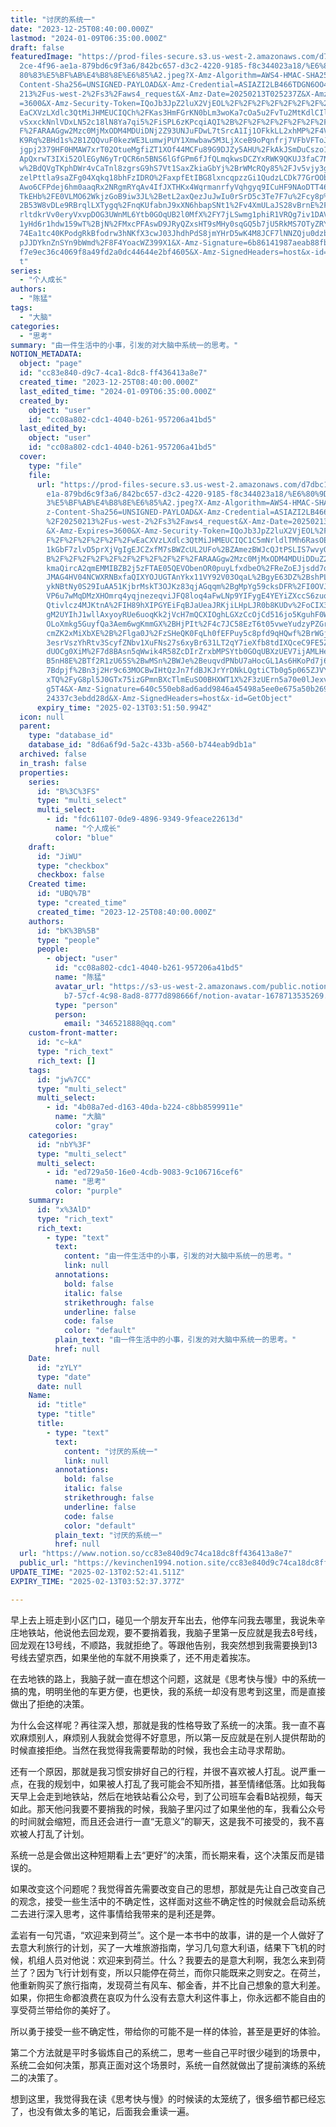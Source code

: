 ```yaml
---
title: "讨厌的系统一"
date: "2023-12-25T08:40:00.000Z"
lastmod: "2024-01-09T06:35:00.000Z"
draft: false
featuredImage: "https://prod-files-secure.s3.us-west-2.amazonaws.com/d7dbc101-8\
  2ce-4f96-ae1a-879bd6c9f3a6/842bc657-d3c2-4220-9185-f8c344023a18/%E6%80%9D%E8%\
  80%83%E5%BF%AB%E4%B8%8E%E6%85%A2.jpeg?X-Amz-Algorithm=AWS4-HMAC-SHA256&X-Amz-\
  Content-Sha256=UNSIGNED-PAYLOAD&X-Amz-Credential=ASIAZI2LB466TDGN6OO4%2F20250\
  213%2Fus-west-2%2Fs3%2Faws4_request&X-Amz-Date=20250213T025237Z&X-Amz-Expires\
  =3600&X-Amz-Security-Token=IQoJb3JpZ2luX2VjEOL%2F%2F%2F%2F%2F%2F%2F%2F%2F%2Fw\
  EaCXVzLXdlc3QtMiJHMEUCIQCh%2FKas3HmFGrKN0bLm3woKa7cOa5u2FvTu2MtKdlCIlwIgFKDhH\
  vSxxckNnlVDxLN52c18lN8Ya7qi5%2FiSPL6zKPcqiAQI%2B%2F%2F%2F%2F%2F%2F%2F%2F%2F%2\
  F%2FARAAGgw2Mzc0MjMxODM4MDUiDNj2Z93UNJuFDwL7tSrcA1Ij1OFkkLL2xhMP%2F4VEl0n3MXh\
  K9Rq%2BHd1s%2B1ZQQvuF0kezWE3LumwjPUY1Xmwbaw5M3LjXceB9oPqnfrj7VFbVFToJG6wncWXz\
  jgpj2379HF0HMAW7xrT02OtueMgfiZT1XOf44MCFu89G9DJZy5AHU%2FkAkJSmDuCszo1g5T9395q\
  ApQxrwT3IXi52OlEGyN6yTrQCR6n5BNS6lGfGPm6fJfQLmqkwsDCZYxRWK9QKUJ3faC7NN5AjWZKS\
  w%2BdQVgTKphDWr4vCaTnl8zgrsG9hS7Vt1SaxZkiaGbYj%2BrWMcRQy85%2FJv5vjy3gDm0KhAM7\
  zelPttla9saZFg04Xqkq18bhFzIDRO%2FaxpfEtIBG8lxncqpzzGi1QudzLCDk77GrOObXnVUbQIm\
  Awo6CFPdej6hm0aaqRx2NRgmRYqAv4IfJXTHKx4WqrmanrfyVqhgyq9ICuHF9NAoDTT46dX5aZJPF\
  TkEHb%2FE0VLMO62WkjzGoB9iw3JL%2BetL2axQezJuJwIu0rSrD5c3Te7F7u%2Fcy8p%2BWXIBQ%\
  2B53W8vDLe9RBrqlLXTygq%2FnqKUfabnJ9xXN6hbapSNt1%2Fv4XmULaJS28vBrnE%2FCwHS8p2Z\
  rltdkrVv0eryVxvpDOG3UWnML6Ytb0GOqUB2l0MfX%2FY7jLSwmg1phiR1VRQg7iv1DAV2hcPjypF\
  1yHd6r1hdw159wT%2BjN%2FMxcPFAswD9JRyQZxsHT9sMHy0sqGQ5b7jU5RkMS7OTyZRYFqR5LELu\
  74Ea1tc40KPodgRkBfodrw3hNKfX3cwJ03JhdhPdS8jmYHrD5wK4M8JCF7lNNZQju0dzb%2BdQTsN\
  pJJDYknZnSYn9bWmd%2F8F4YoacWZ399X1&X-Amz-Signature=6b86141987aeab88fbb4d6567b\
  f7e9ec36c4069f8a49fd2a0dc44644e2bf4605&X-Amz-SignedHeaders=host&x-id=GetObjec\
  t"
series:
  - "个人成长"
authors:
  - "陈猛"
tags:
  - "大脑"
categories:
  - "思考"
summary: "由一件生活中的小事，引发的对大脑中系统一的思考。"
NOTION_METADATA:
  object: "page"
  id: "cc83e840-d9c7-4ca1-8dc8-ff436413a8e7"
  created_time: "2023-12-25T08:40:00.000Z"
  last_edited_time: "2024-01-09T06:35:00.000Z"
  created_by:
    object: "user"
    id: "cc08a802-cdc1-4040-b261-957206a41bd5"
  last_edited_by:
    object: "user"
    id: "cc08a802-cdc1-4040-b261-957206a41bd5"
  cover:
    type: "file"
    file:
      url: "https://prod-files-secure.s3.us-west-2.amazonaws.com/d7dbc101-82ce-4f96-a\
        e1a-879bd6c9f3a6/842bc657-d3c2-4220-9185-f8c344023a18/%E6%80%9D%E8%80%8\
        3%E5%BF%AB%E4%B8%8E%E6%85%A2.jpeg?X-Amz-Algorithm=AWS4-HMAC-SHA256&X-Am\
        z-Content-Sha256=UNSIGNED-PAYLOAD&X-Amz-Credential=ASIAZI2LB4665FBO4AYQ\
        %2F20250213%2Fus-west-2%2Fs3%2Faws4_request&X-Amz-Date=20250213T025151Z\
        &X-Amz-Expires=3600&X-Amz-Security-Token=IQoJb3JpZ2luX2VjEOL%2F%2F%2F%2\
        F%2F%2F%2F%2F%2F%2FwEaCXVzLXdlc3QtMiJHMEUCIQC1C5mNrldlTMh6RasOE2e8merWj\
        1kGbF7zlvD5prXjVgIgEJCZxfM7sBWZcUL2UFo%2BZAmezBWJcQJtPSLIS7wvyQYqiAQI%2\
        B%2F%2F%2F%2F%2F%2F%2F%2F%2F%2F%2FARAAGgw2Mzc0MjMxODM4MDUiDDuZ2RPL3HrBC\
        kmaQircA2qmEMMIBZB2j5zFTAE05QEVObenOR0puyLfxdbeO%2FReZoEJjsdd7qY3MzFwy5\
        JMAG4HV04NCWXRNBxfaQIXYOJUGTAnYkx11VY92V03OqaL%2BgyE63DZ%2BshPLUteGP8lk\
        ykNBtNy0S29IuAA51KjbrMskT3OJKz83qjAGqqm%2BgMpYg59cksDFR%2FI0OVJPBRwSO8F\
        VP6u7wMqDMzXHOmrq4yqjnezeqviJFQ8loq4aFwLNp9YIFygE4YEYiZXccS6zuod9zAzF8w\
        Qtivlcz4MJKtnA%2FIH89hXIPGYEiFqBJaUeaJRKjiLHpLJR0b8KUDv%2FoCIX3u9OaF48K\
        gM2UYIhJ1wllAxyoyRUe6uoqKk2jVcH7mQCXIOghLGXzCcOjCd516jo5KguhF0Wr%2FZ%2B\
        OLoXmkg5GuyfQa3Aem6wgKmmGX%2BHjPIt%2F4c7JC58EzT6t05vweYudzyPZGrKkWPkibA\
        cmZK2xMiXbXE%2B%2Flga0J%2FzSHeQK0FqLh0fEFPuy5c8pfd9qHQwf%2BrWGjf7kwx67O\
        3esrVszYhRtv3ScyfZNbv1XuFNs27s6xyBr631LT2qY7ieXfb8tdIXQceC9FE5Z%2F1L10Y\
        dUOCg0XiM%2F7d8BAsn5qWwik4R58ZcDIrZrxbMPSYtb0GOqUBXzUEV7ijAMLHeH%2Bz0%2\
        B5nH8E%2BTf2R1zU65S%2BwMSn%2BWJe%2BeuqvdPNbU7aHocGL1As6HKoPd7j6N5gsTtYs\
        7Bdpjf%2Bn3j2Hr9c63MOCBwIHtQzJn7fdBJKJrYrDNkLQgtiCTb0g5p065ZJVYdfBfyP0p\
        xTQ%2FyG8pl5J0GTx75izGPmnBXcTlmEuSO0BHXWT1X%2F3zUErn5a70e0lJexvcY3d1twp\
        g5T4&X-Amz-Signature=640c550eb8ad6add9846a45498a5ee0e675a50b269192725af\
        24337c3ebdd28d&X-Amz-SignedHeaders=host&x-id=GetObject"
      expiry_time: "2025-02-13T03:51:50.994Z"
  icon: null
  parent:
    type: "database_id"
    database_id: "8d6a6f9d-5a2c-433b-a560-b744eab9db1a"
  archived: false
  in_trash: false
  properties:
    series:
      id: "B%3C%3FS"
      type: "multi_select"
      multi_select:
        - id: "fdc61107-0de9-4896-9349-9feace22613d"
          name: "个人成长"
          color: "blue"
    draft:
      id: "JiWU"
      type: "checkbox"
      checkbox: false
    Created time:
      id: "UBQ%7B"
      type: "created_time"
      created_time: "2023-12-25T08:40:00.000Z"
    authors:
      id: "bK%3B%5B"
      type: "people"
      people:
        - object: "user"
          id: "cc08a802-cdc1-4040-b261-957206a41bd5"
          name: "陈猛"
          avatar_url: "https://s3-us-west-2.amazonaws.com/public.notion-static.com/775523\
            b7-57cf-4c98-8ad8-8777d898666f/notion-avatar-1678713535269.png"
          type: "person"
          person:
            email: "346521888@qq.com"
    custom-front-matter:
      id: "c~kA"
      type: "rich_text"
      rich_text: []
    tags:
      id: "jw%7CC"
      type: "multi_select"
      multi_select:
        - id: "4b08a7ed-d163-40da-b224-c8bb8599911e"
          name: "大脑"
          color: "gray"
    categories:
      id: "nbY%3F"
      type: "multi_select"
      multi_select:
        - id: "ed729a50-16e0-4cdb-9083-9c106716cef6"
          name: "思考"
          color: "purple"
    summary:
      id: "x%3AlD"
      type: "rich_text"
      rich_text:
        - type: "text"
          text:
            content: "由一件生活中的小事，引发的对大脑中系统一的思考。"
            link: null
          annotations:
            bold: false
            italic: false
            strikethrough: false
            underline: false
            code: false
            color: "default"
          plain_text: "由一件生活中的小事，引发的对大脑中系统一的思考。"
          href: null
    Date:
      id: "zYLY"
      type: "date"
      date: null
    Name:
      id: "title"
      type: "title"
      title:
        - type: "text"
          text:
            content: "讨厌的系统一"
            link: null
          annotations:
            bold: false
            italic: false
            strikethrough: false
            underline: false
            code: false
            color: "default"
          plain_text: "讨厌的系统一"
          href: null
  url: "https://www.notion.so/cc83e840d9c74ca18dc8ff436413a8e7"
  public_url: "https://kevinchen1994.notion.site/cc83e840d9c74ca18dc8ff436413a8e7"
UPDATE_TIME: "2025-02-13T02:52:41.511Z"
EXPIRY_TIME: "2025-02-13T03:52:37.377Z"

---
```

<link rel="stylesheet" href="https://cdn.jsdelivr.net/npm/katex@0.16.2/dist/katex.min.css" integrity="sha384-bYdxxUwYipFNohQlHt0bjN/LCpueqWz13HufFEV1SUatKs1cm4L6fFgCi1jT643X" crossorigin="anonymous">


早上去上班走到小区门口，碰见一个朋友开车出去，他停车问我去哪里，我说朱辛庄地铁站，他说他去回龙观，要不要捎着我，我脑子里第一反应就是我去8号线，回龙观在13号线，不顺路，我就拒绝了。等跟他告别，我突然想到我需要换到13号线去望京西，如果坐他的车就不用换乘了，还不用走着挨冻。


在去地铁的路上，我脑子就一直在想这个问题，这就是《思考快与慢》中的系统一搞的鬼，明明坐他的车更方便，也更快，我的系统一却没有思考到这里，而是直接做出了拒绝的决策。


为什么会这样呢？再往深入想，那就是我的性格导致了系统一的决策。我一直不喜欢麻烦别人，麻烦别人我就会觉得不好意思，所以第一反应就是在别人提供帮助的时候直接拒绝。当然在我觉得我需要帮助的时候，我也会主动寻求帮助。


还有一个原因，那就是我习惯安排好自己的行程，并很不喜欢被人打乱。说严重一点，在我的规划中，如果被人打乱了我可能会不知所措，甚至情绪低落。比如我每天早上会走到地铁站，然后在地铁站看公众号，到了公司班车会看B站视频，每天如此。那天他问我要不要捎我的时候，我脑子里闪过了如果坐他的车，我看公众号的时间就会缩短，而且还会进行一直“无意义”的聊天，这是我不可接受的，我不喜欢被人打乱了计划。


系统一总是会做出这种短期看上去“更好”的决策，而长期来看，这个决策反而是错误的。


如果改变这个问题呢？我觉得首先需要改变自己的思想，那就是先让自己改变自己的观念，接受一些生活中的不确定性，这样面对这些不确定性的时候就会启动系统二去进行深入思考，这件事情给我带来的是利还是弊。


孟岩有一句咒语，“欢迎来到荷兰”。这个是一本书中的故事，讲的是一个人做好了去意大利旅行的计划，买了一大堆旅游指南，学习几句意大利语，结果下飞机的时候，机组人员对他说：欢迎来到荷兰。什么？我要去的是意大利啊，我怎么来到荷兰了？因为飞行计划有变，所以只能停在荷兰，而你只能既来之则安之。在荷兰，他重新购买了旅行指南，发现荷兰有风车、郁金香，并不比自己想象的意大利差。如果，你把生命都浪费在哀叹为什么没有去意大利这件事上，你永远都不能自由的享受荷兰带给你的美好了。


所以勇于接受一些不确定性，带给你的可能不是一样的体验，甚至是更好的体验。


第二个方法就是平时多锻炼自己的系统二，思考一些自己平时很少碰到的场景中，系统二会如何决策，那真正面对这个场景时，系统一自然就做出了提前演练的系统二的决策了。


想到这里，我觉得我在读《思考快与慢》的时候读的太笼统了，很多细节都已经忘了，也没有做太多的笔记，后面我会重读一遍。

